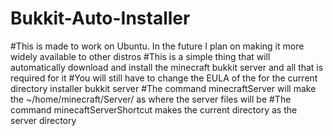 # Bukkit-Auto-Installer
#This is made to work on Ubuntu. In the future I plan on making it more widely available to other distros 
#This is a simple thing that will automatically download and install the minecraft bukkit server and all that is required for it
#You will still have to change the EULA of the for the current directory installer bukkit server 
#The command minecraftServer will make the ~/home/minecraft/Server/ as where the server files will be 
#The command minecaftServerShortcut makes the current directory as the server directory
